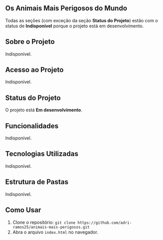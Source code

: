 ## Os Animais Mais Perigosos do Mundo

Todas as seções (com exceção da seção **Status do Projeto**) estão com o status de **Indisponível** porque o projeto está em desenvolvimento.



## Sobre o Projeto

Indisponível.



## Acesso ao Projeto

Indisponível.



## Status do Projeto

O projeto está **Em desenvolvimento**.



## Funcionalidades

Indisponível.



## Tecnologias Utilizadas

Indisponível.



## Estrutura de Pastas

Indisponível.



## Como Usar

1. Clone o repositório: `git clone https://github.com/adri-ramos25/animais-mais-perigosos.git`
2. Abra o arquivo `index.html` no navegador.